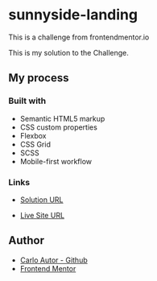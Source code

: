 # sunnyside-landing

This is a challenge from frontendmentor.io

This is my solution to the Challenge.

## My process

### Built with

-   Semantic HTML5 markup
-   CSS custom properties
-   Flexbox
-   CSS Grid
-   SCSS
-   Mobile-first workflow

### Links

-   [Solution URL](https://www.frontendmentor.io/solutions/responsive-landing-page-with-grid-mobilefirst-work-flow-FRNQSBFVAb)

-   [Live Site URL](https://a14313.github.io/sunnyside-landing/dist)

## Author

-   [Carlo Autor - Github](https://github.com/A14313)
-   [Frontend Mentor](https://www.frontendmentor.io/profile/A14313)
